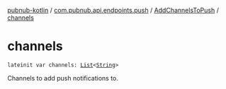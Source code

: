 [pubnub-kotlin](../../index.md) / [com.pubnub.api.endpoints.push](../index.md) / [AddChannelsToPush](index.md) / [channels](./channels.md)

# channels

`lateinit var channels: `[`List`](https://kotlinlang.org/api/latest/jvm/stdlib/kotlin.collections/-list/index.html)`<`[`String`](https://kotlinlang.org/api/latest/jvm/stdlib/kotlin/-string/index.html)`>`

Channels to add push notifications to.

